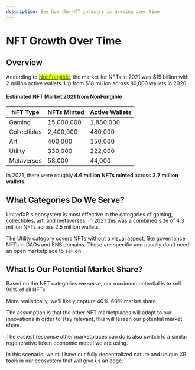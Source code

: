 ```yaml
---
description: See how the NFT industry is growing over time
---
```


# NFT Growth Over Time

## Overview

According to [<mark style="color:green;">NonFungible</mark>](https://nonfungible.com/reports/2021/en/yearly-nft-market-report), the market for NFTs in 2021 was $15 billion with 2 million active wallets. Up from $18 million across 80,000 wallets in 2020.

#### Estimated NFT Market 2021 from NonFungible

| NFT Type     | NFTs Minted | Active Wallets |
| ------------ | ----------- | -------------- |
| Gaming       | 15,000,000  | 1,880,000      |
| Collectibles | 2,400,000   | 480,000        |
| Art          | 400,000     | 150,000        |
| Utility      | 330,000     | 222,000        |
| Metaverses   | 58,000      | 44,000         |

In 2021, there were roughly **4.6 million NFTs minted** across **2.7 million wallets**.

## What Categories Do We Serve?

UnitedXR's ecosystem is most effective in the categories of gaming, collectibles, art, and metaverses. In 2021 this was a combined size of 4.3 million NFTs across 2.5 million wallets.&#x20;

The Utility category covers NFTs without a visual aspect, like governance NFTs in DAOs and ENS domains. These are specific and usually don't need an open marketplace to sell on.

## What Is Our Potential Market Share?

Based on the NFT categories we serve, our maximum potential is to sell 90% of all NFTs.

More realistically, we'll likely capture 40%-60% market share.

The assumption is that the other NFT marketplaces will adapt to our innovations in order to stay relevant, this will lessen our potential market share.

The easiest response other marketplaces can do is also switch to a similar regenerative token economic model we are using.

In this scenario, we still have our fully decentralized nature and unique XR tools in our ecosystem that will give us an edge.
